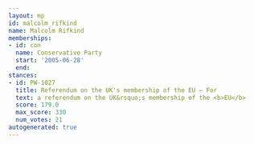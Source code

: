 ```yaml
---
layout: mp
id: malcolm_rifkind
name: Malcolm Rifkind
memberships:
- id: con
  name: Conservative Party
  start: '2005-06-28'
  end: 
stances:
- id: PW-1027
  title: Referendum on the UK's membership of the EU — For
  text: a referendum on the UK&rsquo;s membership of the <b>EU</b>
  score: 179.0
  max_score: 330
  num_votes: 21
autogenerated: true
---
```


